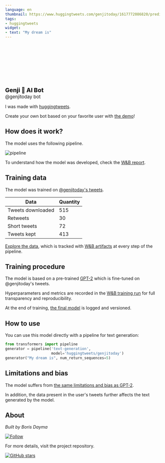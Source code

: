 ```yaml
---
language: en
thumbnail: https://www.huggingtweets.com/genjitoday/1617772086820/predictions.png
tags:
- huggingtweets
widget:
- text: "My dream is"
---
```


<div>
<div style="width: 132px; height:132px; border-radius: 50%; background-size: cover; background-image: url('https://pbs.twimg.com/profile_images/1366107880483557377/V58xvEUv_400x400.jpg')">
</div>
<div style="margin-top: 8px; font-size: 19px; font-weight: 800">Genji 🤖 AI Bot </div>
<div style="font-size: 15px">@genjitoday bot</div>
</div>

I was made with [huggingtweets](https://github.com/borisdayma/huggingtweets).

Create your own bot based on your favorite user with [the demo](https://colab.research.google.com/github/borisdayma/huggingtweets/blob/master/huggingtweets-demo.ipynb)!

## How does it work?

The model uses the following pipeline.

![pipeline](https://github.com/borisdayma/huggingtweets/blob/master/img/pipeline.png?raw=true)

To understand how the model was developed, check the [W&B report](https://wandb.ai/wandb/huggingtweets/reports/HuggingTweets-Train-a-Model-to-Generate-Tweets--VmlldzoxMTY5MjI).

## Training data

The model was trained on [@genjitoday's tweets](https://twitter.com/genjitoday).

| Data | Quantity |
| --- | --- |
| Tweets downloaded | 515 |
| Retweets | 30 |
| Short tweets | 72 |
| Tweets kept | 413 |

[Explore the data](https://wandb.ai/wandb/huggingtweets/runs/2t88j5a6/artifacts), which is tracked with [W&B artifacts](https://docs.wandb.com/artifacts) at every step of the pipeline.

## Training procedure

The model is based on a pre-trained [GPT-2](https://huggingface.co/gpt2) which is fine-tuned on @genjitoday's tweets.

Hyperparameters and metrics are recorded in the [W&B training run](https://wandb.ai/wandb/huggingtweets/runs/1uhl7b30) for full transparency and reproducibility.

At the end of training, [the final model](https://wandb.ai/wandb/huggingtweets/runs/1uhl7b30/artifacts) is logged and versioned.

## How to use

You can use this model directly with a pipeline for text generation:

```python
from transformers import pipeline
generator = pipeline('text-generation',
                     model='huggingtweets/genjitoday')
generator("My dream is", num_return_sequences=5)
```

## Limitations and bias

The model suffers from [the same limitations and bias as GPT-2](https://huggingface.co/gpt2#limitations-and-bias).

In addition, the data present in the user's tweets further affects the text generated by the model.

## About

*Built by Boris Dayma*

[![Follow](https://img.shields.io/twitter/follow/borisdayma?style=social)](https://twitter.com/intent/follow?screen_name=borisdayma)

For more details, visit the project repository.

[![GitHub stars](https://img.shields.io/github/stars/borisdayma/huggingtweets?style=social)](https://github.com/borisdayma/huggingtweets)
